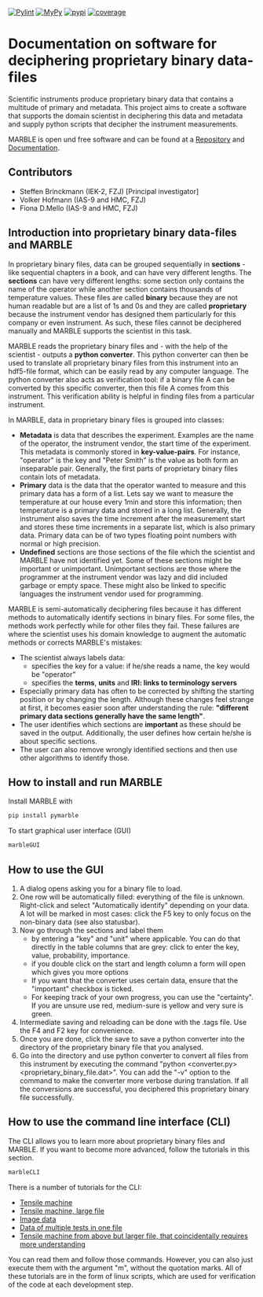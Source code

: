 [![Pylint](https://github.com/micromechanics/marble/actions/workflows/pylint.yml/badge.svg)](https://github.com/micromechanics/marble/actions/workflows/pylint.yml)
[![MyPy](https://github.com/micromechanics/marble/actions/workflows/mypy.yml/badge.svg)](https://github.com/micromechanics/marble/actions/workflows/mypy.yml)
[![pypi](https://github.com/micromechanics/marble/actions/workflows/pypi.yml/badge.svg)](https://github.com/micromechanics/marble/actions/workflows/pypi.yml)
[![coverage](https://codecov.io/gh/micromechanics/marble/graph/badge.svg?token=3Z5TL6SG1H)](https://codecov.io/gh/micromechanics/marble)

# Documentation on software for deciphering proprietary binary data-files
Scientific instruments produce proprietary binary data that contains a multitude of primary and metadata. This project aims to create a software that supports the domain scientist in deciphering this data and metadata and supply python scripts that decipher the instrument measurements.

MARBLE is open und free software and can be found at a [Repository](https://github.com/micromechanics/marble) and [Documentation](https://micromechanics.github.io/marble/).

## Contributors
- Steffen Brinckmann (IEK-2, FZJ) [Principal investigator]
- Volker Hofmann (IAS-9 and HMC, FZJ)
- Fiona D.Mello (IAS-9 and HMC, FZJ)

## Introduction into proprietary binary data-files and MARBLE

In  proprietary binary files, data can be grouped sequentially in **sections** - like sequential chapters in a book, and can have very different lengths. The **sections** can have very different lengths: some section only contains the name of the operator while another section contains thousands of temperature values. These files are called **binary** because they are not human readable but are a list of 1s and 0s and they are called **proprietary** because the instrument vendor has designed them particularly for this company or even instrument. As such, these files cannot be deciphered manually and MARBLE supports the scientist in this task.

MARBLE reads the proprietary binary files and - with the help of the scientist - outputs a **python converter**. This python converter can then be used to translate all proprietary binary files from this instrument into an hdf5-file format, which can be easily read by any computer language. The python converter also acts as verification tool: if a binary file A can be converted by this specific converter, then this file A comes from this instrument. This verification ability is helpful in finding files from a particular instrument.

In MARBLE, data in proprietary binary files is grouped into classes:
- **Metadata** is data that describes the experiment. Examples are the name of the operator, the instrument vendor, the start time of the experiment. This metadata is commonly stored in **key-value-pairs**. For instance, "operator" is the key and "Peter Smith" is the value as both form an inseparable pair. Generally, the first parts of proprietary binary files contain lots of metadata.
- **Primary** data is the data that the operator wanted to measure and this primary data has a form of a list. Lets say we want to measure the temperature at our house every 1min and store this information; then temperature is a primary data and stored in a long list. Generally, the instrument also saves the time increment after the measurement start and stores these time increments in a separate list, which is also primary data. Primary data can be of two types floating point numbers with normal or high precision.
- **Undefined** sections are those sections of the file which the scientist and MARBLE have not identified yet. Some of these sections might be important or unimportant. Unimportant sections are those where the programmer at the instrument vendor was lazy and did included garbage or empty space. These might also be linked to specific languages the instrument vendor used for programming.

MARBLE is semi-automatically deciphering files because it has different methods to automatically identify sections in binary files. For some files, the methods work perfectly while for other files they fail. These failures are where the scientist uses his domain knowledge to augment the automatic methods or corrects MARBLE's mistakes:
- The scientist always labels data:
  - specifies the key for a value: if he/she reads a name, the key would be "operator"
  - specifies the **terms**, **units** and **IRI: links to terminology servers**
- Especially primary data has often to be corrected by shifting the starting position or by changing the length. Although these changes feel strange at first, it becomes easier soon after understanding the rule: **"different primary data sections generally have the same length"**.
- The user identifies which sections are **important** as these should be saved in the output. Additionally, the user defines how certain he/she is about specific sections.
- The user can also remove wrongly identified sections and then use other algorithms to identify those.

## How to install and run MARBLE
Install MARBLE with
``` bash
pip install pymarble
```

To start graphical user interface (GUI)
``` bash
marbleGUI
```

## How to use the GUI
1. A dialog opens asking you for a binary file to load.
1. One row will be automatically filled: everything of the file is unknown. Right-click and select "Automatically identify" depending on your data. A lot will be marked in most cases: click the F5 key to only focus on the non-binary data (see also statusbar).
1. Now go through the sections and label them
   - by entering a "key" and "unit" where applicable. You can do that directly in the table columns that are grey: click to enter the key, value, probability, importance.
   - if you double click on the start and length column a form will open which gives you more options
   - If you want that the converter uses certain data, ensure that the "important" checkbox is ticked.
   - For keeping track of your own progress, you can use the "certainty". If you are unsure use red, medium-sure is yellow and very sure is green.
1. Intermediate saving and reloading can be done with the .tags file. Use the F4 and F2 key for convenience.
1. Once you are done, click the save to save a python converter into the directory of the proprietary binary file that you analysed.
1. Go into the directory and use python converter to convert all files from this instrument by executing the command "python <converter.py> <proprietary_binary_file.dat>". You can add the "-v" option to the command to make the converter more verbose during translation. If all the conversions are successful, you deciphered this proprietary binary file successfully.

## How to use the command line interface (CLI)
The CLI allows you to learn more about proprietary binary files and MARBLE. If you want to become more advanced, follow the tutorials in this section.
``` bash
marbleCLI
```
There is a number of tutorials for the CLI:
- [Tensile machine](https://raw.githubusercontent.com/micromechanics/marble/main/tests/tutorial_05mvl.sh)
- [Tensile machine, large file](https://raw.githubusercontent.com/micromechanics/marble/main/tests/tutorial_08mvl.sh)
- [Image data](https://raw.githubusercontent.com/micromechanics/marble/main/tests/tutorial_emi.sh)
- [Data of multiple tests in one file](https://raw.githubusercontent.com/micromechanics/marble/main/tests/tutorial_idr.sh)
- [Tensile machine from above but larger file, that coincidentally requires more understanding](https://raw.githubusercontent.com/micromechanics/marble/main/tests/tutorial_08mvl.sh)

You can read them and follow those commands. However, you can also just execute them with the argument "m", without the quotation marks.
All of these tutorials are in the form of linux scripts, which are used for verification of the code at each development step.
